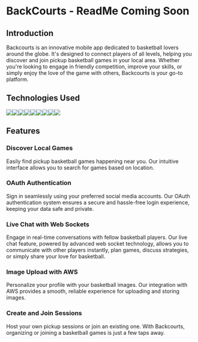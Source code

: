 # BackCourts - ReadMe Coming Soon


## Introduction

Backcourts is an innovative mobile app dedicated to basketball lovers around the globe. It's designed to connect players of all levels, helping you discover and join pickup basketball games in your local area. Whether you're looking to engage in friendly competition, improve your skills, or simply enjoy the love of the game with others, Backcourts is your go-to platform.

## Technologies Used

<img src="https://img.shields.io/badge/JavaScript-323330?style=for-the-badge&logo=javascript&logoColor=F7DF1E" /><img src="https://img.shields.io/badge/Node.js-339933?style=for-the-badge&logo=nodedotjs&logoColor=white" /><img src="https://img.shields.io/badge/Express.js-000000?style=for-the-badge&logo=express&logoColor=white" /><img src="https://img.shields.io/badge/PostgreSQL-316192?style=for-the-badge&logo=postgresql&logoColor=white" /><img src="https://img.shields.io/badge/HTML5-E34F26?style=for-the-badge&logo=html5&logoColor=white" /><img src="https://img.shields.io/badge/CSS3-1572B6?style=for-the-badge&logo=css3&logoColor=white" /><img src="https://img.shields.io/badge/React-20232A?style=for-the-badge&logo=react&logoColor=61DAFB" /><img src="https://img.shields.io/badge/Redux-593D88?style=for-the-badge&logo=redux&logoColor=white" /><img src="https://img.shields.io/badge/GitHub-100000?style=for-the-badge&logo=github&logoColor=white" />

## Features

### Discover Local Games

Easily find pickup basketball games happening near you. Our intuitive interface allows you to search for games based on location.

### OAuth Authentication

Sign in seamlessly using your preferred social media accounts. Our OAuth authentication system ensures a secure and hassle-free login experience, keeping your data safe and private.

### Live Chat with Web Sockets

Engage in real-time conversations with fellow basketball players. Our live chat feature, powered by advanced web socket technology, allows you to communicate with other players instantly, plan games, discuss strategies, or simply share your love for basketball.

### Image Upload with AWS

Personalize your profile with your basketball images. Our integration with AWS provides a smooth, reliable experience for uploading and storing images.

### Create and Join Sessions

Host your own pickup sessions or join an existing one. With Backcourts, organizing or joining a basketball games is just a few taps away.

